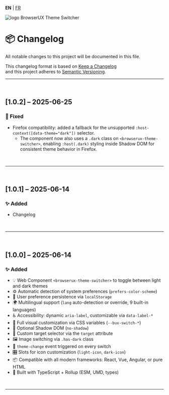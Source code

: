 **EN** | [FR](./fr/CHANGELOG.md)

<div>
  <img src="https://browserux.com/assets/img/logo/logo-browserux-theme-switcher-250.png" alt="logo BrowserUX Theme Switcher"/>
</div>

# 📦 Changelog

All notable changes to this project will be documented in this file.

This changelog format is based on [Keep a Changelog](https://keepachangelog.com/en/1.0.0/)  
and this project adheres to [Semantic Versioning](https://semver.org/).

---

<br>

## [1.0.2] – 2025-06-25

### 🐞 Fixed

- Firefox compatibility: added a fallback for the unsupported `:host-context([data-theme="dark"])` selector.
  - The component now also uses a `.dark` class on `<browserux-theme-switcher>`, enabling `:host(.dark)` styling inside Shadow DOM for consistent theme behavior in Firefox.

<br>

---

<br>

## [1.0.1] – 2025-06-14

### ✨ Added

- Changelog

<br>

---

<br>

## [1.0.0] – 2025-06-14

### ✨ Added

- 💡 Web Component `<browserux-theme-switcher>` to toggle between light and dark themes  
- ⚙️ Automatic detection of system preferences (`prefers-color-scheme`)
- 💾 User preference persistence via `localStorage`
- 🌍 Multilingual support (`lang` auto-detection or override, 9 built-in languages)
- ♿ Accessibility: dynamic `aria-label`, customizable via `data-label-*`
- 🎨 Full visual customization via CSS variables (`--bux-switch-*`)
- 🧩 Optional Shadow DOM (`no-shadow`)
- 🎯 Custom target selector via the `target` attribute
- 🖼 Image switching via `.has-dark` class
- 🧠 `theme-change` event triggered on every switch
- 🎛 Slots for icon customization (`light-icon`, `dark-icon`)
- 📦 Compatible with all modern frameworks: React, Vue, Angular, or pure HTML
- 🔧 Built with TypeScript + Rollup (ESM, UMD, types)

<br>

---